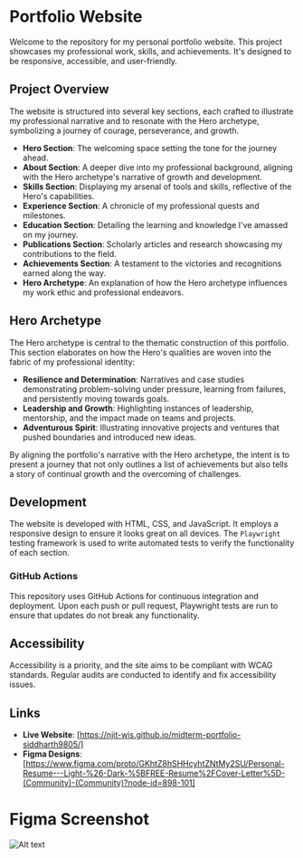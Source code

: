 # Portfolio Website

Welcome to the repository for my personal portfolio website. This project showcases my professional work, skills, and achievements. It's designed to be responsive, accessible, and user-friendly.

## Project Overview

The website is structured into several key sections, each crafted to illustrate my professional narrative and to resonate with the Hero archetype, symbolizing a journey of courage, perseverance, and growth.

- **Hero Section**: The welcoming space setting the tone for the journey ahead.
- **About Section**: A deeper dive into my professional background, aligning with the Hero archetype's narrative of growth and development.
- **Skills Section**: Displaying my arsenal of tools and skills, reflective of the Hero's capabilities.
- **Experience Section**: A chronicle of my professional quests and milestones.
- **Education Section**: Detailing the learning and knowledge I've amassed on my journey.
- **Publications Section**: Scholarly articles and research showcasing my contributions to the field.
- **Achievements Section**: A testament to the victories and recognitions earned along the way.
- **Hero Archetype**: An explanation of how the Hero archetype influences my work ethic and professional endeavors.

## Hero Archetype

The Hero archetype is central to the thematic construction of this portfolio. This section elaborates on how the Hero's qualities are woven into the fabric of my professional identity:

- **Resilience and Determination**: Narratives and case studies demonstrating problem-solving under pressure, learning from failures, and persistently moving towards goals.
- **Leadership and Growth**: Highlighting instances of leadership, mentorship, and the impact made on teams and projects.
- **Adventurous Spirit**: Illustrating innovative projects and ventures that pushed boundaries and introduced new ideas.

By aligning the portfolio's narrative with the Hero archetype, the intent is to present a journey that not only outlines a list of achievements but also tells a story of continual growth and the overcoming of challenges.

## Development

The website is developed with HTML, CSS, and JavaScript. It employs a responsive design to ensure it looks great on all devices. The `Playwright` testing framework is used to write automated tests to verify the functionality of each section.

### GitHub Actions

This repository uses GitHub Actions for continuous integration and deployment. Upon each push or pull request, Playwright tests are run to ensure that updates do not break any functionality.

## Accessibility

Accessibility is a priority, and the site aims to be compliant with WCAG standards. Regular audits are conducted to identify and fix accessibility issues.

## Links

- **Live Website**: [https://njit-wis.github.io/midterm-portfolio-siddharth9805/]
- **Figma Designs**: [https://www.figma.com/proto/GKhtZ8hSHHcyhtZNtMy2SU/Personal-Resume---Light-%26-Dark-%5BFREE-Resume%2FCover-Letter%5D-(Community)-(Community)?node-id=898-101]

# Figma Screenshot
![Alt text](<Figma_design.jpg>) 
